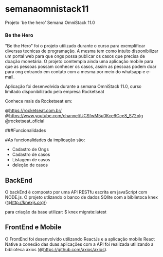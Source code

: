# semanaomnistack11
Projeto 'be the hero' Semana OmniStack 11.0


### Be the Hero

"Be the Hero" foi o projeto utilizado durante o curso para exemplificar diversas tecnicas de programação. A mesma tem como intuíto
disponibilizar um portal web para que ongs possa publicar os casos que precisa de doação monetária. O projeto comtempla ainda
uma aplicação mobile para que as pessoas possam conhecer os casos, assim as pessoas podem doar para ong entrando em contato com a mesma
por meio do whatsapp e e-mail. 
 
Aplicação foi desenvolvida durante a semana OmniStack 11.0, curso limitado disponibilizado pela empresa Rocketseat

Conhece mais da Rocketseat em: 

@https://rocketseat.com.br/
@https://www.youtube.com/channel/UCSfwM5u0Kce6Cce8_S72olg
@rocketseat_oficial


###Funcionalidades

#As funcionalidades da implicação são:

 - Cadastro de Ongs
 - Cadastro de casos
 - Listagem de casos
 - deleção de casos


## BackEnd

O backEnd é composto por uma API RESTfu escrita em javaScript com NODE.js.
O projeto utlizando o banco de dados SQlite com a biblietoca knex (@http://knexjs.org/)

para criação da base utilizar:
$ knex migrate:latest

## FrontEnd e Mobile

O FrontEnd foi desenvolvido utilizando ReactJs e a aplicação mobile React Native a conexão das duas aplicações com a API
foi realizada utilizando a biblioteca axios (@https://github.com/axios/axios).






